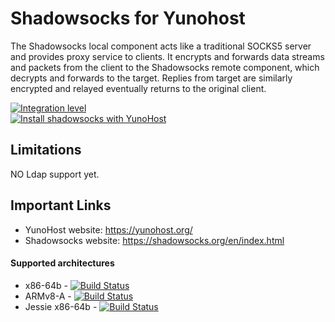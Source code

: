 # Shadowsocks for Yunohost
The Shadowsocks local component  acts like a traditional SOCKS5 server and provides proxy service to clients.  It encrypts and forwards data streams and packets from the client to the Shadowsocks remote component, which decrypts and forwards to the target. Replies from target are similarly encrypted and relayed eventually returns to the original client.

[![Integration level](https://dash.yunohost.org/integration/shadowsocks.svg)](https://dash.yunohost.org/appci/app/shadowsocks)  
[![Install shadowsocks with YunoHost](https://install-app.yunohost.org/install-with-yunohost.png)](https://install-app.yunohost.org/?app=shadowsocks)

## Limitations

NO Ldap support yet.

## Important Links

 * YunoHost website: https://yunohost.org/
 * Shadowsocks website: https://shadowsocks.org/en/index.html
 
#### Supported architectures

* x86-64b - [![Build Status](https://ci-apps.yunohost.org/ci/logs/shadowsocks%20%28Community%29.svg)](https://ci-apps.yunohost.org/ci/apps/shadowsocks/)
* ARMv8-A - [![Build Status](https://ci-apps-arm.yunohost.org/ci/logs/shadowsocks%20%28Community%29.svg)](https://ci-apps-arm.yunohost.org/ci/apps/shadowsocks/)
* Jessie x86-64b - [![Build Status](https://ci-stretch.nohost.me/ci/logs/shadowsocks%20%28Community%29.svg)](https://ci-stretch.nohost.me/ci/apps/shadowsocks/)

